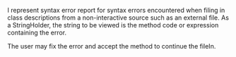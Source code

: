 I represent syntax error report for syntax errors encountered when filing in class descriptions from a non-interactive source such as an external file. As a StringHolder, the string to be viewed is the method code or expression containing the error.The user may fix the error and accept the method to continue the fileIn.